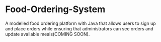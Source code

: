 # Food-Ordering-System
A modelled food ordering platform with Java that allows users to sign up and place orders while ensuring that administrators can see orders and update available meals(COMING SOON).

